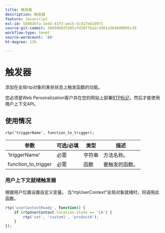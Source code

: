 ```yaml
---
title: 触发器
description: 触发器
feature: Javascript
exl-id: 588836fa-1e4d-41f3-aec5-5cd17eb16071
source-git-commit: 3649db037a95cfd20ff0a2c3d81a3b40d0095c39
workflow-type: tm+mt
source-wordcount: '80'
ht-degree: 13%

---
```


# 触发器

添加在全局rtp对象的某些状态上触发函数的功能。

您必须是Web Personalization客户并在您的网站上部署[RTP标记](https://experienceleague.adobe.com/en/docs/marketo/using/product-docs/web-personalization/rtp-tag-implementation/deploy-the-rtp-javascript)，然后才能使用用户上下文API。

## 使用情况

`rtp('triggerName', function_to_trigger);`

| 参数 | 可选/必填 | 类型 | 描述 |
|---------------------|-------------------|----------|----------------------|
| &#39;triggerName&#39; | 必需 | 字符串 | 方法名称。 |
| function_to_trigger | 必需 | 函数 | 要触发的函数。 |

### 用户上下文就绪触发器

根据用户位置设置自定义变量。 当“rtpUserContext”全局对象就绪时，将调用此函数。

```javascript
rtp('userContextReady', function() {
    if (rtpUserContext.location.state == 'CA') {
        rtp('set', 'custom1', 'productA');
    }
});
```
